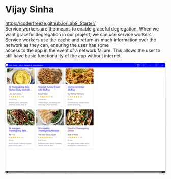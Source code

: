 # Vijay Sinha  
https://coderfreeze.github.io/Lab8_Starter/   
Service workers are the means to enable graceful degregation. When we want graceful degregation in our project, we can use service workers.  
Service workers use the cache and return as much information over the network as they can, ensuring the user has some  
access to the app in the event of a network failure. This allows the user to still have basic functionality of the app without internet.  

![pwa image](./pwa.png)
